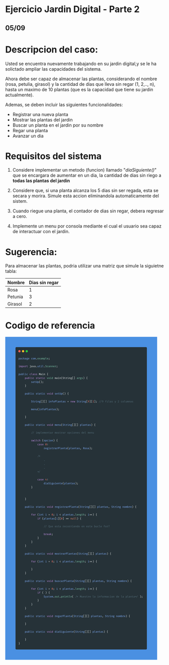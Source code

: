 # Ejercicio Jardin Digital - Parte 2

## 05/09

# Descripcion del caso:

Usted se encuentra nuevamente trabajando en su jardin digital,y se le ha solictado ampliar las capacidades del sistema.

Ahora debe ser capaz de almacenar las plantas, considerando el nombre (rosa, petulia, girasol) y la cantidad de dias que lleva sin regar (1, 2,.., n), hasta un maximo de 10 plantas (que es la capacidad que tiene su jardin actualmente). 

Ademas, se deben incluir las siguientes funcionalidades:
- Registrar una nueva planta
- Mostrar las plantas del jardin
- Buscar un planta en el jardin por su nombre
- Regar una planta
- Avanzar un dia

# Requisitos del sistema

1) Considere implementar un metodo (funcion) llamado "*diaSiguiente()*" que se encargara de aumentar en un dia, la cantidad de dias sin riego a **todas las plantas del jardin** 

2) Considere que, si una planta alcanza los 5 dias sin ser regada, esta se secara y morira. Simule esta accion eliminandola automaticamente del sistem.

3) Cuando riegue una planta, el contador de dias sin regar, debera regresar a cero. 

4) Implemente un menu por consola mediante el cual el usuario sea capaz de interactuar con el jardin.

# Sugerencia:

Para almacenar las plantas, podria utilizar una matriz que simule la siguietne tabla:

| Nombre  | Dias sin regar | 
|---------|----------------|
| Rosa    | 1              | 
| Petunia | 3              |
| Girasol | 2              | 


# Codigo de referencia

![Codigo](/carbon(1).png)